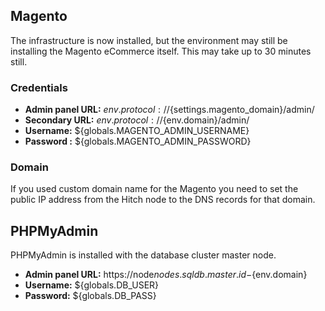 ## Magento
The infrastructure is now installed, but the environment may still be installing the Magento eCommerce itself. This may take up to 30 minutes still.

### Credentials
* **Admin panel URL:** ${env.protocol}://${settings.magento_domain}/admin/ 
* **Secondary URL:** ${env.protocol}://${env.domain}/admin/ 
* **Username:** ${globals.MAGENTO_ADMIN_USERNAME} 
* **Password :** ${globals.MAGENTO_ADMIN_PASSWORD} 

### Domain
If you used custom domain name for the Magento you need to set the public IP address from the Hitch node to the DNS records for that domain. 
  
## PHPMyAdmin
PHPMyAdmin is installed with the database cluster master node. 
* **Admin panel URL:** https://node${nodes.sqldb.master.id}-${env.domain} 
* **Username:** ${globals.DB_USER} 
* **Password:** ${globals.DB_PASS} 

